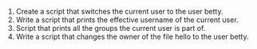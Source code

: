 1. Create a script that switches the current user to the user betty.
2. Write a script that prints the effective username of the current user.
3. Script that prints all the groups the current user is part of.
4. Write a script that changes the owner of the file hello to the user betty.
